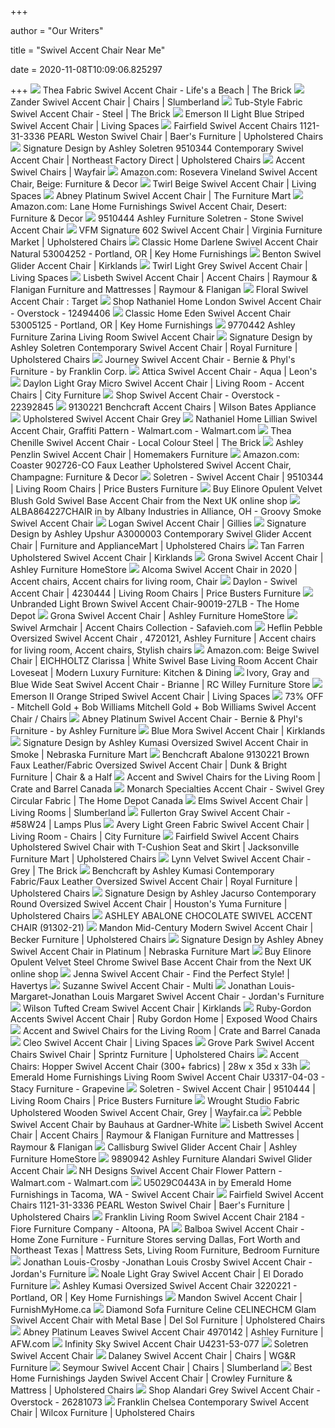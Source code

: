 +++
        
author = "Our Writers"
        
title = "Swivel Accent Chair Near Me"
        
date = 2020-11-08T10:09:06.825297
        
+++
[ ![](https://cdn.shopify.com/s/files/1/2660/5202/products/THEABMAC_AC_1400x.jpg?v=1598897600)](https://cdn.shopify.com/s/files/1/2660/5202/products/THEABMAC_AC_1400x.jpg?v=1598897600) Thea Fabric Swivel Accent Chair - Life's a Beach | The Brick
[ ![](https://www.slumberland.com/on/demandware.static/-/Sites-master-catalog-slumberland/default/dwce5c2c55/BlueSoHo/QK1015925_FKLN_AFL_OL.jpg)](https://www.slumberland.com/on/demandware.static/-/Sites-master-catalog-slumberland/default/dwce5c2c55/BlueSoHo/QK1015925_FKLN_AFL_OL.jpg) Zander Swivel Accent Chair | Chairs | Slumberland
[ ![](https://cdn.shopify.com/s/files/1/2660/5202/products/zswfib8l5lqlxzb82pks_1400x.jpg?v=1598896634)](https://cdn.shopify.com/s/files/1/2660/5202/products/zswfib8l5lqlxzb82pks_1400x.jpg?v=1598896634) Tub-Style Fabric Swivel Accent Chair - Steel | The Brick
[ ![](https://www.livingspaces.com/globalassets/productassets/200000-299999/240000-249999/247000-247999/247300-247399/247394/cv_12_247394_light_blue_striped_fabric_accent_chair_signature_01.jpg?w=415&h=280&mode=pad)](https://www.livingspaces.com/globalassets/productassets/200000-299999/240000-249999/247000-247999/247300-247399/247394/cv_12_247394_light_blue_striped_fabric_accent_chair_signature_01.jpg?w=415&h=280&mode=pad) Emerson II Light Blue Striped Swivel Accent Chair | Living Spaces
[ ![](https://images.furnituredealer.net/img/products%2Ffairfield%2Fcolor%2Fswivel%20accent%20chairs_1121-31-3336%20pearl-bsudbdnf-c0gyam31_3hy0a.jpg)](https://images.furnituredealer.net/img/products%2Ffairfield%2Fcolor%2Fswivel%20accent%20chairs_1121-31-3336%20pearl-bsudbdnf-c0gyam31_3hy0a.jpg) Fairfield Swivel Accent Chairs 1121-31-3336 PEARL Weston Swivel Chair |  Baer's Furniture | Upholstered Chairs
[ ![](https://images.furnituredealer.net/img/products%2Fsignature_design_by_ashley%2Fcolor%2Fsoletren_9510344-b1.jpg)](https://images.furnituredealer.net/img/products%2Fsignature_design_by_ashley%2Fcolor%2Fsoletren_9510344-b1.jpg) Signature Design by Ashley Soletren 9510344 Contemporary Swivel Accent Chair  | Northeast Factory Direct | Upholstered Chairs
[ ![](https://secure.img1-fg.wfcdn.com/im/56474540/resize-h310-w310%5Ecompr-r85/6933/69338998/earle-swivel-barrel-chair.jpg)](https://secure.img1-fg.wfcdn.com/im/56474540/resize-h310-w310%5Ecompr-r85/6933/69338998/earle-swivel-barrel-chair.jpg) Accent Swivel Chairs | Wayfair
[ ![](https://images-na.ssl-images-amazon.com/images/I/A1J0XV%2BAsCL._AC_SL1500_.jpg)](https://images-na.ssl-images-amazon.com/images/I/A1J0XV%2BAsCL._AC_SL1500_.jpg) Amazon.com: Rosevera Vineland Swivel Accent Chair, Beige: Furniture & Decor
[ ![](https://www.livingspaces.com/globalassets/productassets/200000-299999/240000-249999/244000-244999/244300-244399/244379/cv_12_244379_beige_fabric_swivel_accent_chair_signature_01.jpg?w=1000&amp;h=674&amp;mode=pad)](https://www.livingspaces.com/globalassets/productassets/200000-299999/240000-249999/244000-244999/244300-244399/244379/cv_12_244379_beige_fabric_swivel_accent_chair_signature_01.jpg?w=1000&amp;h=674&amp;mode=pad) Twirl Beige Swivel Accent Chair | Living Spaces
[ ![](https://ik.imagekit.io/thefurnituremart/images/thumbs/0102884_abney-platinum-swivel-accent-chair.jpg)](https://ik.imagekit.io/thefurnituremart/images/thumbs/0102884_abney-platinum-swivel-accent-chair.jpg) Abney Platinum Swivel Accent Chair | The Furniture Mart
[ ![](https://images-na.ssl-images-amazon.com/images/I/81js-bsNQuL._AC_SY450_.jpg)](https://images-na.ssl-images-amazon.com/images/I/81js-bsNQuL._AC_SY450_.jpg) Amazon.com: Lane Home Furnishings Swivel Accent Chair, Desert: Furniture &  Decor
[ ![](https://static.homelivingfurniture.com/data/vendors/8/items/264960/big/9510444.a.jpg)](https://static.homelivingfurniture.com/data/vendors/8/items/264960/big/9510444.a.jpg) 9510444 Ashley Furniture Soletren - Stone Swivel Accent Chair
[ ![](https://imageresizer.furnituredealer.net/img/remote/images.furnituredealer.net/img/products%2Ffusion_furniture%2Fcolor%2F602%20swivel_602-sblass%20berber-b1.jpg?width=878&height=600&scale=both&trim.threshold=80)](https://imageresizer.furnituredealer.net/img/remote/images.furnituredealer.net/img/products%2Ffusion_furniture%2Fcolor%2F602%20swivel_602-sblass%20berber-b1.jpg?width=878&height=600&scale=both&trim.threshold=80) VFM Signature 602 Swivel Accent Chair | Virginia Furniture Market |  Upholstered Chairs
[ ![](https://images2.imgix.net/p4dbimg/p20304/images/classic-home-darlene-swivel-accent-chair-natural-53004252.jpg?trim=color&trimcolor=FFFFFF&trimtol=5&w=1024&h=768&fm=pjpg&auto=format)](https://images2.imgix.net/p4dbimg/p20304/images/classic-home-darlene-swivel-accent-chair-natural-53004252.jpg?trim=color&trimcolor=FFFFFF&trimtol=5&w=1024&h=768&fm=pjpg&auto=format) Classic Home Darlene Swivel Accent Chair Natural 53004252 - Portland, OR |  Key Home Furnishings
[ ![](https://images.kirklands.com/is/image/Kirklands/226621?$tProduct$)](https://images.kirklands.com/is/image/Kirklands/226621?$tProduct$) Benton Swivel Glider Accent Chair | Kirklands
[ ![](https://www.livingspaces.com/globalassets/productassets/200000-299999/240000-249999/244000-244999/244300-244399/244379/cv_09_244379_light_grey_fabric_swivel_accent_chair_signature_01.jpg?w=415&h=280&mode=pad)](https://www.livingspaces.com/globalassets/productassets/200000-299999/240000-249999/244000-244999/244300-244399/244379/cv_09_244379_light_grey_fabric_swivel_accent_chair_signature_01.jpg?w=415&h=280&mode=pad) Twirl Light Grey Swivel Accent Chair | Living Spaces
[ ![](https://wac.edgecastcdn.net/001A39/prod/item/JTSqWITZSLEj1v7site/39055L.png)](https://wac.edgecastcdn.net/001A39/prod/item/JTSqWITZSLEj1v7site/39055L.png) Lisbeth Swivel Accent Chair | Accent Chairs | Raymour & Flanigan Furniture  and Mattresses | Raymour & Flanigan
[ ![](https://target.scene7.com/is/image/Target/GUEST_c4a25488-47b0-4dc0-a183-9165b5ad9601?wid=488&hei=488&fmt=pjpeg)](https://target.scene7.com/is/image/Target/GUEST_c4a25488-47b0-4dc0-a183-9165b5ad9601?wid=488&hei=488&fmt=pjpeg) Floral Swivel Accent Chair : Target
[ ![](https://ak1.ostkcdn.com/images/products/12494406/Nathaniel-Home-London-Swivel-Accent-Chair-efab503c-35e3-4a3d-b693-cf5b6badf698.jpg)](https://ak1.ostkcdn.com/images/products/12494406/Nathaniel-Home-London-Swivel-Accent-Chair-efab503c-35e3-4a3d-b693-cf5b6badf698.jpg) Shop Nathaniel Home London Swivel Accent Chair - Overstock - 12494406
[ ![](https://images2.imgix.net/p4dbimg/p20304/images/classic-home-eden-swivel-accent--chair-53005125.jpg?trim=color&trimcolor=FFFFFF&trimtol=5&w=1024&h=768&fm=pjpg&auto=format)](https://images2.imgix.net/p4dbimg/p20304/images/classic-home-eden-swivel-accent--chair-53005125.jpg?trim=color&trimcolor=FFFFFF&trimtol=5&w=1024&h=768&fm=pjpg&auto=format) Classic Home Eden Swivel Accent Chair 53005125 - Portland, OR | Key Home  Furnishings
[ ![](https://static.homelivingfurniture.com/data/vendors/8/items/264970/big/9770442.jpg)](https://static.homelivingfurniture.com/data/vendors/8/items/264970/big/9770442.jpg) 9770442 Ashley Furniture Zarina Living Room Swivel Accent Chair
[ ![](https://imageresizer.furnituredealer.net/img/remote/images.furnituredealer.net/img/products%2Fsignature_design_by_ashley%2Fcolor%2Fsoletren_9510444-b1.jpg?width=1024&height=768&scale=both&trim.threshold=50&trim.percentpadding=10)](https://imageresizer.furnituredealer.net/img/remote/images.furnituredealer.net/img/products%2Fsignature_design_by_ashley%2Fcolor%2Fsoletren_9510444-b1.jpg?width=1024&height=768&scale=both&trim.threshold=50&trim.percentpadding=10) Signature Design by Ashley Soletren Contemporary Swivel Accent Chair |  Royal Furniture | Upholstered Chairs
[ ![](https://smhttp-ssl-46464-live.nexcesscdn.net/media/catalog/product/cache/1/image/9df78eab33525d08d6e5fb8d27136e95/2/7/2762184ps_2.jpg)](https://smhttp-ssl-46464-live.nexcesscdn.net/media/catalog/product/cache/1/image/9df78eab33525d08d6e5fb8d27136e95/2/7/2762184ps_2.jpg) Journey Swivel Accent Chair - Bernie & Phyl's Furniture - by Franklin Corp.
[ ![](https://cdn.shopify.com/s/files/1/2660/5106/products/fjni5diiukcyhztoucst_1400x.jpg?v=1571710245)](https://cdn.shopify.com/s/files/1/2660/5106/products/fjni5diiukcyhztoucst_1400x.jpg?v=1571710245) Attica Swivel Accent Chair - Aqua | Leon's
[ ![](https://embed.widencdn.net/img/cityfurniture/t5xtq4prpf/950x640px/A1901641831X00.jpeg?keep=c&crop=0&u=m2xgp2)](https://embed.widencdn.net/img/cityfurniture/t5xtq4prpf/950x640px/A1901641831X00.jpeg?keep=c&crop=0&u=m2xgp2) Daylon Light Gray Micro Swivel Accent Chair | Living Room - Accent Chairs |  City Furniture
[ ![](https://ak1.ostkcdn.com/images/products/22392845/Treasure-Trove-Beachum-Distressed-Swivel-Accent-Chair-c7f13679-ede7-4208-bf34-654f58bdc92b.jpg)](https://ak1.ostkcdn.com/images/products/22392845/Treasure-Trove-Beachum-Distressed-Swivel-Accent-Chair-c7f13679-ede7-4208-bf34-654f58bdc92b.jpg) Shop Swivel Accent Chair - Overstock - 22392845
[ ![](https://imgres.tailbase.com/rzdimg/prods/800/596771_1.jpg)](https://imgres.tailbase.com/rzdimg/prods/800/596771_1.jpg) 9130221 Benchcraft Accent Chairs | Wilson Bates Appliance
[ ![](https://www.easy2getfurniture.com/assets/images/904087.jpg)](https://www.easy2getfurniture.com/assets/images/904087.jpg) Upholstered Swivel Accent Chair Grey
[ ![](https://i5.walmartimages.com/asr/af08a7db-b6c0-49ab-bd24-4cca64036ce8_1.48af4772015801a8eff76addf61d9b71.jpeg)](https://i5.walmartimages.com/asr/af08a7db-b6c0-49ab-bd24-4cca64036ce8_1.48af4772015801a8eff76addf61d9b71.jpeg) Nathaniel Home Lillian Swivel Accent Chair, Graffiti Pattern - Walmart.com  - Walmart.com
[ ![](https://cdn.shopify.com/s/files/1/2660/5202/products/THEASTAC_AC_1400x.jpg?v=1598897599)](https://cdn.shopify.com/s/files/1/2660/5202/products/THEASTAC_AC_1400x.jpg?v=1598897599) Thea Chenille Swivel Accent Chair - Local Colour Steel | The Brick
[ ![](https://homemakersfurniture.scene7.com/is/image/HomemakersFurniture/ASHY556866_IS)](https://homemakersfurniture.scene7.com/is/image/HomemakersFurniture/ASHY556866_IS) Ashley Penzlin Swivel Accent Chair | Homemakers Furniture
[ ![](https://images-na.ssl-images-amazon.com/images/I/61QxLzHCmnL._AC_SY355_.jpg)](https://images-na.ssl-images-amazon.com/images/I/61QxLzHCmnL._AC_SY355_.jpg) Amazon.com: Coaster 902726-CO Faux Leather Upholstered Swivel Accent Chair,  Champagne: Furniture & Decor
[ ![](https://s3.amazonaws.com/furniture.retailcatalog.us/products/425520479/large/soletren-accent-chair-9913-1.jpg)](https://s3.amazonaws.com/furniture.retailcatalog.us/products/425520479/large/soletren-accent-chair-9913-1.jpg) Soletren - Swivel Accent Chair | 9510344 | Living Room Chairs | Price  Busters Furniture
[ ![](https://xcdn.next.co.uk/Common/Items/Default/Default/ItemImages/AltItemShot/315x472/878517.jpg)](https://xcdn.next.co.uk/Common/Items/Default/Default/ItemImages/AltItemShot/315x472/878517.jpg) Buy Elinore Opulent Velvet Blush Gold Swivel Base Accent Chair from the  Next UK online shop
[ ![](https://images.webfronts.com/cache/ptidvmjopw.jpg?imgeng=/w_500/h_500/m_letterbox_ffffff_100)](https://images.webfronts.com/cache/ptidvmjopw.jpg?imgeng=/w_500/h_500/m_letterbox_ffffff_100) ALBA864227CHAIR in by Albany Industries in Alliance, OH - Groovy Smoke Swivel  Accent Chair
[ ![](https://www.gillies.co.uk/media/catalog/product/cache/1/image/900x/db841c24d3c0bd9e0ac0831edf269784/4/0/401169-1.jpg)](https://www.gillies.co.uk/media/catalog/product/cache/1/image/900x/db841c24d3c0bd9e0ac0831edf269784/4/0/401169-1.jpg) Logan Swivel Accent Chair | Gillies
[ ![](https://imageresizer.furnituredealer.net/img/remote/images.furnituredealer.net/img/products%2Fsignature_design_by_ashley%2Fcolor%2Fupshur_a3000003-b9.jpg?width=878&height=600&scale=both&trim.threshold=80)](https://imageresizer.furnituredealer.net/img/remote/images.furnituredealer.net/img/products%2Fsignature_design_by_ashley%2Fcolor%2Fupshur_a3000003-b9.jpg?width=878&height=600&scale=both&trim.threshold=80) Signature Design by Ashley Upshur A3000003 Contemporary Swivel Glider Accent  Chair | Furniture and ApplianceMart | Upholstered Chairs
[ ![](https://images.kirklands.com/is/image/Kirklands/219493_1?$tProduct$)](https://images.kirklands.com/is/image/Kirklands/219493_1?$tProduct$) Tan Farren Upholstered Swivel Accent Chair | Kirklands
[ ![](https://ashleyfurniture.scene7.com/is/image/AshleyFurniture/A3000250-SW-P1-KO?$AFHS-PDP-Zoomed$)](https://ashleyfurniture.scene7.com/is/image/AshleyFurniture/A3000250-SW-P1-KO?$AFHS-PDP-Zoomed$) Grona Swivel Accent Chair | Ashley Furniture HomeStore
[ ![](https://i.pinimg.com/originals/f5/e6/45/f5e645d587d336c88b0b62124d1a8664.jpg)](https://i.pinimg.com/originals/f5/e6/45/f5e645d587d336c88b0b62124d1a8664.jpg) Alcoma Swivel Accent Chair in 2020 | Accent chairs, Accent chairs for  living room, Chair
[ ![](https://s3.amazonaws.com/furniture.retailcatalog.us/products/425523553/large/daylon-accent-chair-0.jpg)](https://s3.amazonaws.com/furniture.retailcatalog.us/products/425523553/large/daylon-accent-chair-0.jpg) Daylon - Swivel Accent Chair | 4230444 | Living Room Chairs | Price Busters  Furniture
[ ![](https://images.homedepot-static.com/productImages/a49fb8c2-31f6-4ea6-91ce-da2520fdcff9/svn/light-brown-accent-chairs-90019-27lb-64_600.jpg)](https://images.homedepot-static.com/productImages/a49fb8c2-31f6-4ea6-91ce-da2520fdcff9/svn/light-brown-accent-chairs-90019-27lb-64_600.jpg) Unbranded Light Brown Swivel Accent Chair-90019-27LB - The Home Depot
[ ![](https://ashleyfurniture.scene7.com/is/image/AshleyFurniture/A3000250-10X8-CROP?$AFHS-PDP-Zoomed$)](https://ashleyfurniture.scene7.com/is/image/AshleyFurniture/A3000250-10X8-CROP?$AFHS-PDP-Zoomed$) Grona Swivel Accent Chair | Ashley Furniture HomeStore
[ ![](https://cdn.safavieh.com/furniture/mcr/zoom/MCR4676A-FRONT.jpg)](https://cdn.safavieh.com/furniture/mcr/zoom/MCR4676A-FRONT.jpg) Swivel Armchair | Accent Chairs Collection - Safavieh.com
[ ![](https://i.pinimg.com/originals/6c/f7/9b/6cf79b3d03d3138851490957ec124d76.jpg)](https://i.pinimg.com/originals/6c/f7/9b/6cf79b3d03d3138851490957ec124d76.jpg) Heflin Pebble Oversized Swivel Accent Chair , 4720121, Ashley Furniture | Accent  chairs for living room, Accent chairs, Stylish chairs
[ ![](https://images-na.ssl-images-amazon.com/images/I/61ZL%2B4EE4vL._AC_SL1024_.jpg)](https://images-na.ssl-images-amazon.com/images/I/61ZL%2B4EE4vL._AC_SL1024_.jpg) Amazon.com: Beige Swivel Chair | EICHHOLTZ Clarissa | White Swivel Base  Living Room Accent Chair Loveseat | Modern Luxury Furniture: Kitchen &  Dining
[ ![](http://static.rcwilley.com/products/111179548/Ivory-Gray-and-Blue-Wide-Seat-Swivel-Accent-Chair---Brianne-rcwilley-image1~800.jpg)](http://static.rcwilley.com/products/111179548/Ivory-Gray-and-Blue-Wide-Seat-Swivel-Accent-Chair---Brianne-rcwilley-image1~800.jpg) Ivory, Gray and Blue Wide Seat Swivel Accent Chair - Brianne | RC Willey  Furniture Store
[ ![](https://www.livingspaces.com/globalassets/productassets/200000-299999/240000-249999/247000-247999/247300-247399/247394/cv_13_247394_orange_striped_fabric_swivel_accent_chair_signature_01.jpg?w=415&h=280&mode=pad)](https://www.livingspaces.com/globalassets/productassets/200000-299999/240000-249999/247000-247999/247300-247399/247394/cv_13_247394_orange_striped_fabric_swivel_accent_chair_signature_01.jpg?w=415&h=280&mode=pad) Emerson II Orange Striped Swivel Accent Chair | Living Spaces
[ ![](https://images.kaiyo.com/132160/mitchell-gold-bob-williams/chairs/accent-chairs/used-mitchell-gold-bob-williams-swivel-accent-chair.jpeg)](https://images.kaiyo.com/132160/mitchell-gold-bob-williams/chairs/accent-chairs/used-mitchell-gold-bob-williams-swivel-accent-chair.jpeg) 73% OFF - Mitchell Gold + Bob Williams Mitchell Gold + Bob Williams Swivel  Accent Chair / Chairs
[ ![](https://smhttp-ssl-46464-live.nexcesscdn.net/media/catalog/product/cache/1/image/1800x/040ec09b1e35df139433887a97daa66f/2/7/27549701d_2.jpg)](https://smhttp-ssl-46464-live.nexcesscdn.net/media/catalog/product/cache/1/image/1800x/040ec09b1e35df139433887a97daa66f/2/7/27549701d_2.jpg) Abney Platinum Swivel Accent Chair - Bernie & Phyl's Furniture - by Ashley  Furniture
[ ![](https://images.kirklands.com/is/image/Kirklands/204822_1?$tProduct$)](https://images.kirklands.com/is/image/Kirklands/204822_1?$tProduct$) Blue Mora Swivel Accent Chair | Kirklands
[ ![](https://www.nfm.com/productimages/53434866/1/l)](https://www.nfm.com/productimages/53434866/1/l) Signature Design by Ashley Kumasi Oversized Swivel Accent Chair in Smoke |  Nebraska Furniture Mart
[ ![](https://images.furnituredealer.net/img/products%2Fbenchcraft%2Fcolor%2Fabalone_9130221-b1.jpg)](https://images.furnituredealer.net/img/products%2Fbenchcraft%2Fcolor%2Fabalone_9130221-b1.jpg) Benchcraft Abalone 9130221 Brown Faux Leather/Fabric Oversized Swivel  Accent Chair | Dunk & Bright Furniture | Chair & a Half
[ ![](https://images.crateandbarrel.com/is/image/Crate/InfinitiSwivelChairOatSHF19_3D_1x1/$web_plp_card_mobile$/190607134324/infiniti-swivel-chair.jpg)](https://images.crateandbarrel.com/is/image/Crate/InfinitiSwivelChairOatSHF19_3D_1x1/$web_plp_card_mobile$/190607134324/infiniti-swivel-chair.jpg) Accent and Swivel Chairs for the Living Room | Crate and Barrel Canada
[ ![](https://homedepot.scene7.com/is/image/homedepotcanada/p_1001296223.jpg?wid=1000&hei=1000&op_sharpen=1)](https://homedepot.scene7.com/is/image/homedepotcanada/p_1001296223.jpg?wid=1000&hei=1000&op_sharpen=1) Monarch Specialties Accent Chair - Swivel Grey Circular Fabric | The Home  Depot Canada
[ ![](https://www.slumberland.com/on/demandware.static/-/Sites-master-catalog-slumberland/default/dw862ddf0b/BlueSoHo/QK1015286_BAUH_PRI_OL.jpg)](https://www.slumberland.com/on/demandware.static/-/Sites-master-catalog-slumberland/default/dw862ddf0b/BlueSoHo/QK1015286_BAUH_PRI_OL.jpg) Elms Swivel Accent Chair | Living Rooms | Slumberland
[ ![](https://image.lampsplus.com/is/image/cropped/58W24cropped.fpx?qlt=65&wid=710&hei=710&op_sharpen=1&fmt=jpeg)](https://image.lampsplus.com/is/image/cropped/58W24cropped.fpx?qlt=65&wid=710&hei=710&op_sharpen=1&fmt=jpeg) Fullerton Gray Swivel Accent Chair - #58W24 | Lamps Plus
[ ![](https://embed.widencdn.net/img/cityfurniture/v9ipody2lm/950x640px/S1704708035F01_KV_AVER_LGN_FB_SW_RK_GD.jpeg?keep=c&crop=0&u=m2xgp2)](https://embed.widencdn.net/img/cityfurniture/v9ipody2lm/950x640px/S1704708035F01_KV_AVER_LGN_FB_SW_RK_GD.jpeg?keep=c&crop=0&u=m2xgp2) Avery Light Green Fabric Swivel Accent Chair | Living Room - Chairs | City  Furniture
[ ![](https://images.furnituredealer.net/img/products%2Ffairfield%2Fcolor%2Fswivel%20accent%20chairs_1413-31-b.jpg)](https://images.furnituredealer.net/img/products%2Ffairfield%2Fcolor%2Fswivel%20accent%20chairs_1413-31-b.jpg) Fairfield Swivel Accent Chairs Upholstered Swivel Chair with T-Cushion Seat  and Skirt | Jacksonville Furniture Mart | Upholstered Chairs
[ ![](https://cdn.shopify.com/s/files/1/2660/5202/products/shopify-image_81e58f2b-912b-413b-86f7-72b494e208c2_1400x.jpg?v=1596590188)](https://cdn.shopify.com/s/files/1/2660/5202/products/shopify-image_81e58f2b-912b-413b-86f7-72b494e208c2_1400x.jpg?v=1596590188) Lynn Velvet Swivel Accent Chair - Grey | The Brick
[ ![](https://imageresizer.furnituredealer.net/img/remote/images.furnituredealer.net/img/products%2Fbenchcraft%2Fcolor%2Fkumasi-1620585747_3220221-b1.jpg?width=1024&height=768&scale=both&trim.threshold=50&trim.percentpadding=10)](https://imageresizer.furnituredealer.net/img/remote/images.furnituredealer.net/img/products%2Fbenchcraft%2Fcolor%2Fkumasi-1620585747_3220221-b1.jpg?width=1024&height=768&scale=both&trim.threshold=50&trim.percentpadding=10) Benchcraft by Ashley Kumasi Contemporary Fabric/Faux Leather Oversized Swivel  Accent Chair | Royal Furniture | Upholstered Chairs
[ ![](https://images.furnituredealer.net/img/products%2Fsignature_design_by_ashley%2Fcolor%2Fjacurso_9980421-b1.jpg)](https://images.furnituredealer.net/img/products%2Fsignature_design_by_ashley%2Fcolor%2Fjacurso_9980421-b1.jpg) Signature Design by Ashley Jacurso Contemporary Round Oversized Swivel  Accent Chair | Houston's Yuma Furniture | Upholstered Chairs
[ ![](https://www.buddyrents.com/media/catalog/product/cache/1/image/1024x/040ec09b1e35df139433887a97daa66f/1/1/117547_3000x2508.jpg)](https://www.buddyrents.com/media/catalog/product/cache/1/image/1024x/040ec09b1e35df139433887a97daa66f/1/1/117547_3000x2508.jpg) ASHLEY ABALONE CHOCOLATE SWIVEL ACCENT CHAIR (91302-21)
[ ![](https://images.furnituredealer.net/img/products%2Fbenchcraft%2Fcolor%2Fmandon_2030442-b1.jpg)](https://images.furnituredealer.net/img/products%2Fbenchcraft%2Fcolor%2Fmandon_2030442-b1.jpg) Mandon Mid-Century Modern Swivel Accent Chair | Becker Furniture |  Upholstered Chairs
[ ![](https://www.nfm.com/productimages/54453451/1/l)](https://www.nfm.com/productimages/54453451/1/l) Signature Design by Ashley Abney Swivel Accent Chair in Platinum | Nebraska  Furniture Mart
[ ![](https://xcdn.next.co.uk/COMMON/Items/Default/Default/Publications/G61/shotview/8143/133-001s.jpg)](https://xcdn.next.co.uk/COMMON/Items/Default/Default/Publications/G61/shotview/8143/133-001s.jpg) Buy Elinore Opulent Velvet Steel Chrome Swivel Base Accent Chair from the  Next UK online shop
[ ![](https://havertys.scene7.com/is/image/Havertys/2-2500-0008?op_sharpen=1&wid=767&hei=554)](https://havertys.scene7.com/is/image/Havertys/2-2500-0008?op_sharpen=1&wid=767&hei=554) Jenna Swivel Accent Chair - Find the Perfect Style! | Havertys
[ ![](https://homefurn.com/images/thumbs/0003214_suzanne-swivel-accent-chair-multi.jpeg)](https://homefurn.com/images/thumbs/0003214_suzanne-swivel-accent-chair-multi.jpeg) Suzanne Swivel Accent Chair - Multi
[ ![](https://s7d5.scene7.com/is/image/Jordans/LFA743223_00)](https://s7d5.scene7.com/is/image/Jordans/LFA743223_00) Jonathan Louis-Margaret-Jonathan Louis Margaret Swivel Accent Chair -  Jordan's Furniture
[ ![](https://images.kirklands.com/is/image/Kirklands/199607_1?$tProduct$)](https://images.kirklands.com/is/image/Kirklands/199607_1?$tProduct$) Wilson Tufted Cream Swivel Accent Chair | Kirklands
[ ![](https://imageresizer.furnituredealer.net/img/remote/images.furnituredealer.net/img/products%2Fcoast_to_coast_imports%2Fcolor%2Fcoast%20to%20coast%20accents%20-%20-1239505627_96540-b1.jpg?width=878&height=600&scale=both&trim.threshold=80)](https://imageresizer.furnituredealer.net/img/remote/images.furnituredealer.net/img/products%2Fcoast_to_coast_imports%2Fcolor%2Fcoast%20to%20coast%20accents%20-%20-1239505627_96540-b1.jpg?width=878&height=600&scale=both&trim.threshold=80) Ruby-Gordon Accents Swivel Accent Chair | Ruby Gordon Home | Exposed Wood  Chairs
[ ![](https://images.crateandbarrel.com/is/image/Crate/CalderChairSOSSF20_1x1/$web_plp_card_mobile$/200630092350/calder-chair.jpg)](https://images.crateandbarrel.com/is/image/Crate/CalderChairSOSSF20_1x1/$web_plp_card_mobile$/200630092350/calder-chair.jpg) Accent and Swivel Chairs for the Living Room | Crate and Barrel Canada
[ ![](https://www.livingspaces.com/globalassets/productassets/200000-299999/260000-269999/260000-260999/260200-260299/260228/260228_brown_fabric_accent_chair_signature_01.jpg?w=1000&amp;h=674&amp;mode=pad)](https://www.livingspaces.com/globalassets/productassets/200000-299999/260000-269999/260000-260999/260200-260299/260228/260228_brown_fabric_accent_chair_signature_01.jpg?w=1000&amp;h=674&amp;mode=pad) Cleo Swivel Accent Chair | Living Spaces
[ ![](https://images.furnituredealer.net/img/products%2Ffairfield%2Fcolor%2Fswivel%20accent%20chairs_461sw-giselle-taupe-bvrp2_qq8xuicdvb1dwydjq.jpg)](https://images.furnituredealer.net/img/products%2Ffairfield%2Fcolor%2Fswivel%20accent%20chairs_461sw-giselle-taupe-bvrp2_qq8xuicdvb1dwydjq.jpg) Grove Park Swivel Accent Chairs Swivel Chair | Sprintz Furniture |  Upholstered Chairs
[ ![](https://loftyambitions.ca/images/virtuemart/product/van-gogh-designs-chairs/hopper-chair-angle-accent-chair.jpg)](https://loftyambitions.ca/images/virtuemart/product/van-gogh-designs-chairs/hopper-chair-angle-accent-chair.jpg) Accent Chairs: Hopper Swivel Accent Chair (300+ fabrics) | 28w x 35d x 33h
[ ![](https://images2.imgix.net/p4dbimg/586/images/u3317-04-03.jpg?fit=fill&trim=color&trimcolor=FFFFFF&trimtol=5&bg=FFFFFF&w=768&h=576&fm=pjpg&auto=format)](https://images2.imgix.net/p4dbimg/586/images/u3317-04-03.jpg?fit=fill&trim=color&trimcolor=FFFFFF&trimtol=5&bg=FFFFFF&w=768&h=576&fm=pjpg&auto=format) Emerald Home Furnishings Living Room Swivel Accent Chair U3317-04-03 -  Stacy Furniture - Grapevine
[ ![](https://s3.amazonaws.com/furniture.retailcatalog.us/products/425520478/large/soletren-accent-chair-1.jpg)](https://s3.amazonaws.com/furniture.retailcatalog.us/products/425520478/large/soletren-accent-chair-1.jpg) Soletren - Swivel Accent Chair | 9510444 | Living Room Chairs | Price  Busters Furniture
[ ![](https://secure.img1-fg.wfcdn.com/im/23961207/compr-r85/9107/91074378/fabric-upholstered-wooden-swivel-accent-chair-grey.jpg)](https://secure.img1-fg.wfcdn.com/im/23961207/compr-r85/9107/91074378/fabric-upholstered-wooden-swivel-accent-chair-grey.jpg) Wrought Studio Fabric Upholstered Wooden Swivel Accent Chair, Grey |  Wayfair.ca
[ ![](https://gw-product.s3.amazonaws.com/127322.jpg)](https://gw-product.s3.amazonaws.com/127322.jpg) Pebble Swivel Accent Chair by Bauhaus at Gardner-White
[ ![](https://wac.edgecastcdn.net/001A39/prod/item/JTSqWITZSLEj1v7site/64650L.png)](https://wac.edgecastcdn.net/001A39/prod/item/JTSqWITZSLEj1v7site/64650L.png) Lisbeth Swivel Accent Chair | Accent Chairs | Raymour & Flanigan Furniture  and Mattresses | Raymour & Flanigan
[ ![](https://ashleyfurniture.scene7.com/is/image/AshleyFurniture/3900142-10X8-CROP?$AFHS-PDP-Main$)](https://ashleyfurniture.scene7.com/is/image/AshleyFurniture/3900142-10X8-CROP?$AFHS-PDP-Main$) Callisburg Swivel Glider Accent Chair | Ashley Furniture HomeStore
[ ![](https://static.homelivingfurniture.com/data/vendors/8/items/264979/big/9890942.jpg)](https://static.homelivingfurniture.com/data/vendors/8/items/264979/big/9890942.jpg) 9890942 Ashley Furniture Alandari Swivel Glider Accent Chair
[ ![](https://i5.walmartimages.com/asr/fb742153-35ac-420a-9cfb-0ef94b730320_1.b6205c94c65662bf3f378216694c225f.jpeg)](https://i5.walmartimages.com/asr/fb742153-35ac-420a-9cfb-0ef94b730320_1.b6205c94c65662bf3f378216694c225f.jpeg) NH Designs Swivel Accent Chair Flower Pattern - Walmart.com - Walmart.com
[ ![](https://images.webfronts.com/cache/frqsmdcinbwa.jpg?imgeng=/w_500/h_500/m_letterbox_ffffff_100)](https://images.webfronts.com/cache/frqsmdcinbwa.jpg?imgeng=/w_500/h_500/m_letterbox_ffffff_100) U5029C0443A in by Emerald Home Furnishings in Tacoma, WA - Swivel Accent  Chair
[ ![](https://imageresizer.furnituredealer.net/img/remote/images.furnituredealer.net/img/products%2Ffairfield%2Fcolor%2Fswivel%20accent%20chairs_1121-31-3336%20pearl-b9dwddy8oz0sztziykbawww.jpg?width=878&height=600&scale=both&trim.threshold=80)](https://imageresizer.furnituredealer.net/img/remote/images.furnituredealer.net/img/products%2Ffairfield%2Fcolor%2Fswivel%20accent%20chairs_1121-31-3336%20pearl-b9dwddy8oz0sztziykbawww.jpg?width=878&height=600&scale=both&trim.threshold=80) Fairfield Swivel Accent Chairs 1121-31-3336 PEARL Weston Swivel Chair |  Baer's Furniture | Upholstered Chairs
[ ![](https://images2.imgix.net/p4dbimg/591/images/2184-1819-38.jpg?fit=fill&trim=color&trimcolor=FFFFFF&trimtol=5&bg=FFFFFF&w=768&h=576&fm=pjpg&auto=format)](https://images2.imgix.net/p4dbimg/591/images/2184-1819-38.jpg?fit=fill&trim=color&trimcolor=FFFFFF&trimtol=5&bg=FFFFFF&w=768&h=576&fm=pjpg&auto=format) Franklin Living Room Swivel Accent Chair 2184 - Fiore Furniture Company -  Altoona, PA
[ ![](https://homezonefurniture.com/images/thumbs/0000116_balboa-swivel-accent-chair.jpeg)](https://homezonefurniture.com/images/thumbs/0000116_balboa-swivel-accent-chair.jpeg) Balboa Swivel Accent Chair - Home Zone Furniture - Furniture Stores serving  Dallas, Fort Worth and Northeast Texas | Mattress Sets, Living Room  Furniture, Bedroom Furniture
[ ![](https://s7d5.scene7.com/is/image/Jordans/LA1137837_00?wid=378&hei=375)](https://s7d5.scene7.com/is/image/Jordans/LA1137837_00?wid=378&hei=375) Jonathan Louis-Crosby -Jonathan Louis Crosby Swivel Accent Chair - Jordan's  Furniture
[ ![](https://media-1.eldoradofurniture.com/images/products/marketing/2018-09/SWIVEL-ACCENT-CHAIR-NOALE-LIGHT-GRAY--EL-DORADO-FURNITURE-8KUK-201-160711518-01_MEDIUM.jpg)](https://media-1.eldoradofurniture.com/images/products/marketing/2018-09/SWIVEL-ACCENT-CHAIR-NOALE-LIGHT-GRAY--EL-DORADO-FURNITURE-8KUK-201-160711518-01_MEDIUM.jpg) Noale Light Gray Swivel Accent Chair | El Dorado Furniture
[ ![](https://images2.imgix.net/p4dbimg/p20304/images/ashley-kumasi-oversized-swivel-accent-chair-3220221-living-room-modern-contemporary-smoke.jpg?trim=color&trimcolor=FFFFFF&trimtol=5&w=1024&h=768&fm=pjpg&auto=format)](https://images2.imgix.net/p4dbimg/p20304/images/ashley-kumasi-oversized-swivel-accent-chair-3220221-living-room-modern-contemporary-smoke.jpg?trim=color&trimcolor=FFFFFF&trimtol=5&w=1024&h=768&fm=pjpg&auto=format) Ashley Kumasi Oversized Swivel Accent Chair 3220221 - Portland, OR | Key  Home Furnishings
[ ![](https://www.furnishmyhome.ca/wp-content/uploads/20304-42-ANGLE-SW.jpg)](https://www.furnishmyhome.ca/wp-content/uploads/20304-42-ANGLE-SW.jpg) Mandon Swivel Accent Chair | FurnishMyHome.ca
[ ![](https://images.furnituredealer.net/img/products%2Fdiamond_sofa%2Fcolor%2Fceline-208217923_celinechcm-b1.jpg)](https://images.furnituredealer.net/img/products%2Fdiamond_sofa%2Fcolor%2Fceline-208217923_celinechcm-b1.jpg) Diamond Sofa Furniture Celine CELINECHCM Glam Swivel Accent Chair with  Metal Base | Del Sol Furniture | Upholstered Chairs
[ ![](https://images.afw.com/images/thumbs/0108755_abney-platinum-leaves-swivel-accent-chair.jpeg)](https://images.afw.com/images/thumbs/0108755_abney-platinum-leaves-swivel-accent-chair.jpeg) Abney Platinum Leaves Swivel Accent Chair 4970142 | Ashley Furniture |  AFW.com
[ ![](https://images2.imgix.net/p4dbimg/830/images/u4231-53-077.jpg?fit=fill&trim=color&trimcolor=FFFFFF&trimtol=5&bg=FFFFFF&w=768&h=576&fm=pjpg&auto=format)](https://images2.imgix.net/p4dbimg/830/images/u4231-53-077.jpg?fit=fill&trim=color&trimcolor=FFFFFF&trimtol=5&bg=FFFFFF&w=768&h=576&fm=pjpg&auto=format) Infinity Sky Swivel Accent Chair U4231-53-077
[ ![](https://unitedfurnitureco.com/image/cache/catalog/CHAIR/Soletren/Soletren-Chair-2-1050x744.jpg)](https://unitedfurnitureco.com/image/cache/catalog/CHAIR/Soletren/Soletren-Chair-2-1050x744.jpg) Soletren Swivel Accent Chair
[ ![](https://wgrfurniture.sirv.com/WGR/2018/04/3792516_1.jpg)](https://wgrfurniture.sirv.com/WGR/2018/04/3792516_1.jpg) Dalaney Swivel Accent Chair | Chairs | WG&R Furniture
[ ![](https://www.slumberland.com/dw/image/v2/BBWK_PRD/on/demandware.static/-/Sites-master-catalog-slumberland/default/dw1af2796b/BlueSoHo/QK1013797_BEST_PRI_OL.jpg?sw=742&sh=742&sm=fit)](https://www.slumberland.com/dw/image/v2/BBWK_PRD/on/demandware.static/-/Sites-master-catalog-slumberland/default/dw1af2796b/BlueSoHo/QK1013797_BEST_PRI_OL.jpg?sw=742&sh=742&sm=fit) Seymour Swivel Accent Chair | Chairs | Slumberland
[ ![](https://imageresizer.furnituredealer.net/img/remote/images.furnituredealer.net/img/products%2Fbest_home_furnishings%2Fcolor%2Fjustine-crowley_2968-bzntqlsd5ykags0qctctsfa.jpg?w=300&h=300&trim.threshold=80)](https://imageresizer.furnituredealer.net/img/remote/images.furnituredealer.net/img/products%2Fbest_home_furnishings%2Fcolor%2Fjustine-crowley_2968-bzntqlsd5ykags0qctctsfa.jpg?w=300&h=300&trim.threshold=80) Best Home Furnishings Jayden Swivel Accent Chair | Crowley Furniture &  Mattress | Upholstered Chairs
[ ![](https://ak1.ostkcdn.com/images/products/26281073/Alandari-Grey-Swivel-Accent-Chair-c677c752-851a-4509-b7df-73aaeff45969.jpg)](https://ak1.ostkcdn.com/images/products/26281073/Alandari-Grey-Swivel-Accent-Chair-c677c752-851a-4509-b7df-73aaeff45969.jpg) Shop Alandari Grey Swivel Accent Chair - Overstock - 26281073
[ ![](https://images.furnituredealer.net/img/products%2Ffranklin%2Fcolor%2Fchelsea%202183_2183-3632-38-b1.jpg)](https://images.furnituredealer.net/img/products%2Ffranklin%2Fcolor%2Fchelsea%202183_2183-3632-38-b1.jpg) Franklin Chelsea Contemporary Swivel Accent Chair | Wilcox Furniture |  Upholstered Chairs
